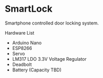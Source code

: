 # SmartLock

Smartphone controlled door locking system.

Hardware List
- Arduino Nano
- ESP8266
- Servo
- LM317 LDO 3.3V Voltage Regulator
- Deadbolt
- Battery (Capacity TBD)

